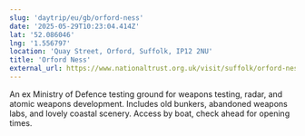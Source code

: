 ```yaml
---
slug: 'daytrip/eu/gb/orford-ness'
date: '2025-05-29T10:23:04.414Z'
lat: '52.086046'
lng: '1.556797'
location: 'Quay Street, Orford, Suffolk, IP12 2NU'
title: 'Orford Ness'
external_url: https://www.nationaltrust.org.uk/visit/suffolk/orford-ness-national-nature-reserve
---
```

An ex Ministry of Defence testing ground for weapons testing, radar, and atomic weapons development. Includes old bunkers, abandoned weapons labs, and lovely coastal scenery. Access by boat, check ahead for opening times.